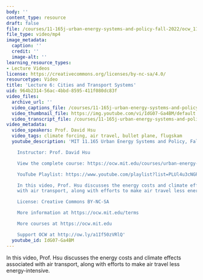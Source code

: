 ```yaml
---
body: ''
content_type: resource
draft: false
file: /courses/11-165j-urban-energy-systems-and-policy-fall-2022/ocw_11165_lecture06_2022sep28-1325_360p_16_9.mp4
file_type: video/mp4
image_metadata:
  caption: ''
  credit: ''
  image-alt: ''
learning_resource_types:
- Lecture Videos
license: https://creativecommons.org/licenses/by-nc-sa/4.0/
resourcetype: Video
title: 'Lecture 6: Cities and Transport Systems'
uid: 964b2314-56ac-4bbd-8595-411f080dc83f
video_files:
  archive_url: ''
  video_captions_file: /courses/11-165j-urban-energy-systems-and-policy-fall-2022/1QZXs5u7bNewrfjgTlwm17ja9VE3yrn64_transcript.webvtt
  video_thumbnail_file: https://img.youtube.com/vi/IdG07-Ga4BM/default.jpg
  video_transcript_file: /courses/11-165j-urban-energy-systems-and-policy-fall-2022/1QZXs5u7bNewrfjgTlwm17ja9VE3yrn64_transcript.pdf
video_metadata:
  video_speakers: Prof. David Hsu
  video_tags: climate forcing, air travel, bullet plane, flugskam
  youtube_description: 'MIT 11.165 Urban Energy Systems and Policy, Fall 2022

    Instructor: Prof. David Hsu

    View the complete course: https://ocw.mit.edu/courses/urban-energy-systems-and-policy-fall-2022/

    YouTube Playlist: https://www.youtube.com/playlist?list=PLUl4u3cNGP63SEOB1q95TFs0hwyf1d7BG

    In this video, Prof. Hsu discusses the energy costs and climate effects associated
    with air transport, along with efforts to make air travel less energy-intensive.

    License: Creative Commons BY-NC-SA

    More information at https://ocw.mit.edu/terms

    More courses at https://ocw.mit.edu

    Support OCW at http://ow.ly/a1If50zVRlQ'
  youtube_id: IdG07-Ga4BM
---
```

In this video, Prof. Hsu discusses the energy costs and climate effects associated with air transport, along with efforts to make air travel less energy-intensive.